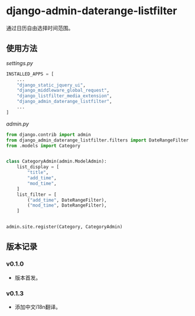 # django-admin-daterange-listfilter

通过日历自由选择时间范围。

## 使用方法

*settings.py*

```python
INSTALLED_APPS = [
    ...
    "django_static_jquery_ui",
    "django_middleware_global_request",
    "django_listfilter_media_extension",
    "django_admin_daterange_listfilter",
    ...
]
```

*admin.py*

```python
from django.contrib import admin
from django_admin_daterange_listfilter.filters import DateRangeFilter
from .models import Category


class CategoryAdmin(admin.ModelAdmin):
    list_display = [
        "title",
        "add_time",
        "mod_time",
    ]
    list_filter = [
        ("add_time", DateRangeFilter),
        ("mod_time", DateRangeFilter),
    ]


admin.site.register(Category, CategoryAdmin)
```

## 版本记录

### v0.1.0

- 版本首发。

### v0.1.3

- 添加中文i18n翻译。
